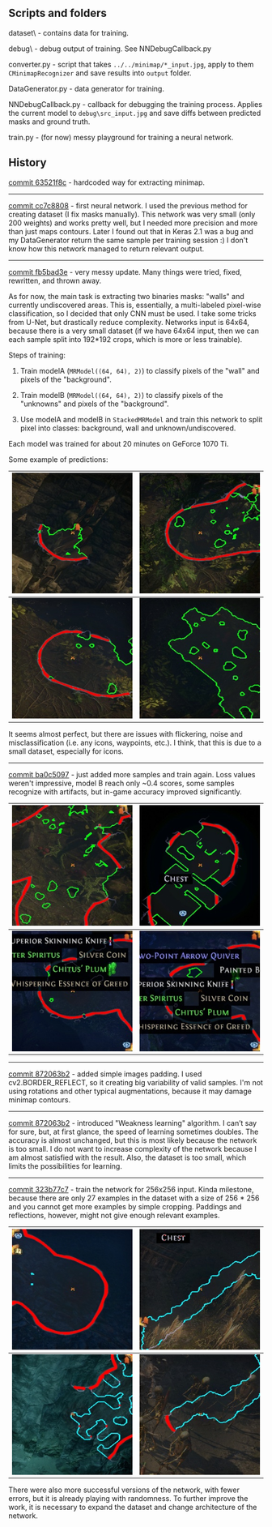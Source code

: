 ## Scripts and folders

dataset\ - contains data for training.

debug\ - debug output of training. See NNDebugCallback.py
 
converter.py - script that takes `../../minimap/*_input.jpg`, apply to them `CMinimapRecognizer` and save results into `output` folder.

DataGenerator.py - data generator for training.

NNDebugCallback.py - callback for debugging the training process. Applies the current model to `debug\src_input.jpg` and save diffs between predicted masks and ground truth.

train.py - (for now) messy playground for training a neural network.

## History

[commit 63521f8c](https://github.com/GreenWizard2015/POE_bot/commit/63521f8cd91a86d5ef09fed9e71e0c373220c736) - hardcoded way for extracting minimap. 

---

[commit cc7c8808](https://github.com/GreenWizard2015/POE_bot/commit/cc7c88084a7a09db1b79e92c85e679b508afa2c5) - first neural network. I used the previous method for creating dataset (I fix masks manually). This network was very small (only 200 weights) and works pretty well, but I needed more precision and more than just maps contours. Later I found out that in Keras 2.1 was a bug and my DataGenerator return the same sample per training session :) I don't know how this network managed to return relevant output.

---

[commit fb5bad3e](https://github.com/GreenWizard2015/POE_bot/commit/fb5bad3e388146fc2898cb25cd94047efea31ee5) - very messy update. Many things were tried, fixed, rewritten, and thrown away.

As for now, the main task is extracting two binaries masks: "walls" and currently undiscovered areas. This is, essentially, a multi-labeled pixel-wise classification, so I decided that only CNN must be used. I take some tricks from U-Net, but drastically reduce complexity. Networks input is 64x64, because there is a very small dataset (if we have 64x64 input, then we can each sample split into 192*192 crops, which is more or less trainable). 

Steps of training:

1. Train modelA (`MRModel((64, 64), 2)`) to classify pixels of the "wall" and pixels of the "background".

2. Train modelB (`MRModel((64, 64), 2)`) to classify pixels of the "unknowns" and pixels of the "background".

3. Use modelA and modelB in `StackedMRModel` and train this network to split pixel into classes: background, wall and unknown/undiscovered.

Each model was trained for about 20 minutes on GeForce 1070 Ti.

Some example of predictions:

![](images/04072020/1.jpg) | ![](images/04072020/2.jpg)
---: | ---:
![](images/04072020/3.jpg) | ![](images/04072020/4.jpg)

It seems almost perfect, but there are issues with flickering, noise and misclassification (i.e. any icons, waypoints, etc.). I think, that this is due to a small dataset, especially for icons.
 
---

[commit ba0c5097](https://github.com/GreenWizard2015/POE_bot/commit/ba0c509721af5109132aa204bb7da4b8c2be022a) - just added more samples and train again. Loss values weren't impressive, model B reach only ~0.4 scores, some samples recognize with artifacts, but in-game accuracy improved significantly.
 

![](images/06072020/1.jpg) | ![](images/06072020/2.jpg)
---: | ---:
![](images/06072020/3.jpg) | ![](images/06072020/4.jpg)

---

[commit 872063b2](https://github.com/GreenWizard2015/POE_bot/commit/872063b26f752d3ea61bcee80c6c4d33c6c879cb) - added simple images padding. I used cv2.BORDER_REFLECT, so it creating big variability of valid samples. I'm not using rotations and other typical augmentations, because it may damage minimap contours.

---

[commit 872063b2](https://github.com/GreenWizard2015/POE_bot/commit/872063b26f752d3ea61bcee80c6c4d33c6c879cb) - introduced "Weakness learning" algorithm. I can’t say for sure, but, at first glance, the speed of learning sometimes doubles. The accuracy is almost unchanged, but this is most likely because the network is too small. I do not want to increase complexity of the network because I am almost satisfied with the result. Also, the dataset is too small, which limits the possibilities for learning.

---

[commit 323b77c7](https://github.com/GreenWizard2015/POE_bot/commit/323b77c71a524bf84e3a0c5a186a808bf032eea8) - train the network for 256x256 input. Kinda milestone, because there are only 27 examples in the dataset with a size of 256 * 256 and you cannot get more examples by simple cropping. Paddings and reflections, however, might not give enough relevant examples.

![](images/323b77c7/1.jpg) | ![](images/323b77c7/2.jpg)
---: | ---:
![](images/323b77c7/3.jpg) | ![](images/323b77c7/4.jpg)

There were also more successful versions of the network, with fewer errors, but it is already playing with randomness. To further improve the work, it is necessary to expand the dataset and change architecture of the network.
